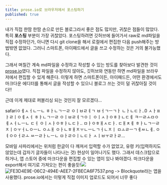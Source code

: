 ```yaml
---
title: prose.io로 브라우저에서 포스팅하기
published: true
---
```


내가 직접 한땀 한땀 손으로 만든 블로그라서 좋은 점도 많지만, 귀찮은 점들이 많았다. 특히 **포스팅** 부분이 가장 귀찮았다. 포스팅하려면 깃허브에 들어가서 raw로 md파일을 직접 수정하던가, 아니면 다시 git clone을 해서 로컬에서 편집한 다음 push해주는 방법밖엔 없었다. 그러니 스마트폰, 아이패드에서 글을 쓰고 수정하는 것은 거의 불가능했다.

그래서 며칠간 계속 md파일을 수정하고 작성할 수 있는 방도를 찾아보다 발견한 것이 [prose.io](http://prose.io/)였다. 직접 파일을 수정하지 않아도, 깃허브와 연동만 하면 md파일을 브라우저에서 편집할 수 있게 해준다. 이렇게 하면 스마트폰이든, 아이패드든, 어떤 환경에서도 마크다운 에디터를 통해서 글을 작성할 수 있으니 블로그 쓰는 것이 덜 귀찮아질 것이다!!

근데 이게 제대로 퍼블리싱 되는 것인지 잘 모르겠다...

safariㅇㅔㅅㅓㄴㅡㄴ ㅎㅏㄴㄱㅡㄹ ㅇㅣㅂㄹㅕㄱ ㅂㅓㄱㅡㄱㅏ ㄴㅏㄴㄷㅏ..0
ㅅㅏㅍㅏㄹㅣㅇㅔㅅㅓ ㅎㅏㄴㄱㅡㄹ ㅇㅣㅂㄹㅕㄱㅇㅣ ㅇㅣㅅㅏㅇㅎㅏㄴㄷㅔ ㅋㅡㄹㅗㅁㅇㅔㅅㅓㄴㅡㄴ ㄷㅓ ㅇㅣㅅㅏㅇㅎㅏㄴㄷㅏ.. ㅁㅏㅇㅎㅐㅅㄷㅏ. ㄷㅐㅊㅔ ㅎㅏㄴㄱㅡㄹ ㅈㅣㅇㅜㅓㄴㅇㅡㄴ ㅇㅗㅐ ㅇㅏㄴㅎㅐㅈㅜㄴㅡㄴㄱㅓㄴㅈㅣ ㅁㅗㄹㅡㄱㅔㅆㄴㅔ. ㅇㅕㅇㅇㅓㄹㅗ ㅆㅡㄹㅏㄴㅡㄴ ㅁㅏㄹㅇㅣㄴㄷㅏ ㅅㅣㅂㅜㄹㅏㄹ...

모바일 사파리에서는 위처럼 한글이 다 깨져서 입력할 수가 없었고, 유령 키(입력하지도 않았는데 갑자기 글자들이 나타나는 것) 현상이 일어나기도 했다. 그래서 데스크탑으로 하거나, 앱 스토어 중에 마크다운을 편집할 수 있는 앱이 있나 봐야겠다. 마크다운을 export해서 여기로 가져오는 편이 좋을듯!![]({{site.baseurl}}/_posts/FE3D4E9E-06C2-494E-AEE7-2FBECA6F7537.png)![FE3D4E9E-06C2-494E-AEE7-2FBECA6F7537.png]({{site.baseurl}}/_posts/FE3D4E9E-06C2-494E-AEE7-2FBECA6F7537.png)
-> Blockquote라는 앱을 사용했다. prose.io에서는 이렇게 직접 이미지 업로드도 되어서 너무 좋다